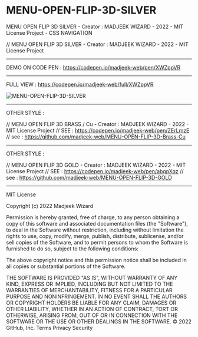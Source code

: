 # MENU-OPEN-FLIP-3D-SILVER
MENU OPEN FLIP 3D SILVER - Creator : MADJEEK WIZARD - 2022 - MIT License Project - CSS NAVIGATION

// MENU OPEN FLIP 3D SILVER - Creator : MADJEEK WIZARD - 2022 - MIT License Project
_____________

DEMO ON CODE PEN  : https://codepen.io/madjeek-web/pen/XWZppVR
______________

FULL VIEW : https://codepen.io/madjeek-web/full/XWZppVR

![MENU-OPEN-FLIP-3D-SILVER](https://user-images.githubusercontent.com/83957788/168563587-fe6cfc39-d9d7-4ab6-984f-25ca4f10f9ca.jpg)

____

OTHER STYLE :

// MENU OPEN FLIP 3D BRASS / Cu - Creator : MADJEEK WIZARD - 2022 - MIT License Project 
// SEE : https://codepen.io/madjeek-web/pen/ZErLmzE 
// see : https://github.com/madjeek-web/MENU-OPEN-FLIP-3D-Brass-Cu

____

OTHER STYLE :

// MENU OPEN FLIP 3D GOLD - Creator : MADJEEK WIZARD - 2022 - MIT License Project 
// SEE : https://codepen.io/madjeek-web/pen/abqpXqz 
// see : https://github.com/madjeek-web/MENU-OPEN-FLIP-3D-GOLD

____

MIT License

Copyright (c) 2022 Madjeek Wizard

Permission is hereby granted, free of charge, to any person obtaining a copy
of this software and associated documentation files (the "Software"), to deal
in the Software without restriction, including without limitation the rights
to use, copy, modify, merge, publish, distribute, sublicense, and/or sell
copies of the Software, and to permit persons to whom the Software is
furnished to do so, subject to the following conditions:

The above copyright notice and this permission notice shall be included in all
copies or substantial portions of the Software.

THE SOFTWARE IS PROVIDED "AS IS", WITHOUT WARRANTY OF ANY KIND, EXPRESS OR
IMPLIED, INCLUDING BUT NOT LIMITED TO THE WARRANTIES OF MERCHANTABILITY,
FITNESS FOR A PARTICULAR PURPOSE AND NONINFRINGEMENT. IN NO EVENT SHALL THE
AUTHORS OR COPYRIGHT HOLDERS BE LIABLE FOR ANY CLAIM, DAMAGES OR OTHER
LIABILITY, WHETHER IN AN ACTION OF CONTRACT, TORT OR OTHERWISE, ARISING FROM,
OUT OF OR IN CONNECTION WITH THE SOFTWARE OR THE USE OR OTHER DEALINGS IN THE
SOFTWARE.
© 2022 GitHub, Inc.
Terms
Privacy
Security

